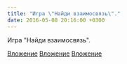 ```yaml
---
title: "Игра \"Найди взаимосвязь\"."
date: 2016-05-08 20:16:00 +0300
---
```


Игра "Найди взаимосвязь".


[Вложение](https://vk.com/photo41076938_414080957)
[Вложение](https://vk.com/photo41076938_414080946)
[Вложение](https://vk.com/photo41076938_414080958)
